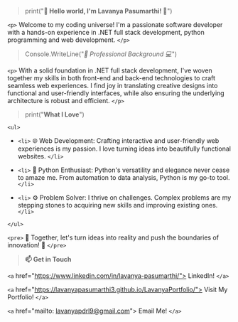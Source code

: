 > print("**👋 Hello world, I'm Lavanya Pasumarthi! 🚀**")

`<p>` Welcome to my coding universe! I'm a passionate software developer with a hands-on experience in .NET full stack development, python programming and web development. `</p>`

> Console.WriteLine("*💼 Professional Background 💻*")

`<p>` With a solid foundation in .NET full stack development, I've woven together my skills in both front-end and back-end technologies to craft seamless web experiences. I find joy in translating creative designs into functional and user-friendly interfaces, while also ensuring the underlying architecture is robust and efficient. `</p>`

> print("**What I Love**")

`<ul>`

- `<li>` 🌐 Web Development: Crafting interactive and user-friendly web experiences is my passion. I love turning ideas into beautifully functional websites. `</li>`

- `<li>` 🐍 Python Enthusiast: Python's versatility and elegance never cease to amaze me. From automation to data analysis, Python is my go-to tool. `</li>`

- `<li>` ⚙️ Problem Solver: I thrive on challenges. Complex problems are my stepping stones to acquiring new skills and improving existing ones. `</li>`

`</ul>`

`<pre>` 🌟 Together, let's turn ideas into reality and push the boundaries of innovation! 🚀 `</pre>`

> **📫 Get in Touch**

`<a` href="https://www.linkedin.com/in/lavanya-pasumarthi/"> LinkedIn! `</a>`

`<a` href="https://lavanyapasumarthi3.github.io/LavanyaPortfolio/"> Visit My Portfolio! `</a>`

`<a` href="mailto: lavanyapdrl9@gmail.com"> Email Me! `</a>`

